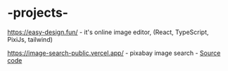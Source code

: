 # -projects-

https://easy-design.fun/  - it's online image editor,  (React, TypeScript, PixiJs, tailwind)

https://image-search-public.vercel.app/  - pixabay image search -  [Source code](https://github.com/aleksh/image-search-public)
